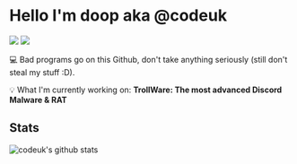 # **Hello I'm doop aka @codeuk**

[![](https://img.shields.io/badge/-@codeuk-%23181717?style=flat-square&logo=github)](https://github.com/codeuk)
[![](https://img.shields.io/badge/Website-doop.fun-black)](https://doop.fun)

:computer: Bad programs go on this Github, don't take anything seriously (still don't steal my stuff :D).

💡 What I'm currently working on: **TrollWare: The most advanced Discord Malware & RAT**

## Stats

![codeuk's github stats](https://github-readme-stats.vercel.app/api?username=codeuk&show_icons=true&theme=dracula)

